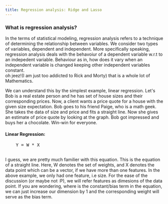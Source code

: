 ```yaml
---
title: Regression analysis: Ridge and Lasso
---
```


### What is regression analysis?
In the terms of statistical modeling, regression analysis refers to a technique of determining the relationship between variables. We consider two types of variables, dependent and independent. More specifically speaking, regression analysis deals with the behavoiur of a dependent variable w.r.t to an indepedent variable. Behaviour as in, how does it vary when an independent variable is changed keeping other independent variables constant.
<br>
oh jeez!(I am just too addicted to Rick and Morty) that is a whole lot of Mathematics.
<br>

We can understand this by the simplest example, linear regression. Let's Bob is a real estate person and he has set of house sizes and their corresponding prices. Now, a client wants a price quote for a house with the given size expectation. Bob goes to his friend Paige, who is a math geek. She takes the data of size and price and fits a straight line. Now she gives an estimate of price quote by looking at the graph. Bob got impressed and buys her a chocolate. Win-win for everyone.

#### Linear Regression:
<pre>
	Y = W * X <br>
</pre>
I guess, we are pretty much familier with this equation. This is the equation of a straight line. Here, W denotes the set of weights, and X denotes the data point which can be a vector, if we have more than one features. In the above example, we only had one feature, i.e size.
For the ease of the discussion (or maybe not :P), we will refer features as dimesions of the data point. If you are wondering, where is the constant/bias term in the equation, we can just increase our dimension by 1 and the corresponding weight will serve as the bias term.
<br>



